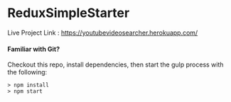 # ReduxSimpleStarter

Live Project Link : https://youtubevideosearcher.herokuapp.com/

#### Familiar with Git?
Checkout this repo, install dependencies, then start the gulp process with the following:

```
> npm install
> npm start
```



